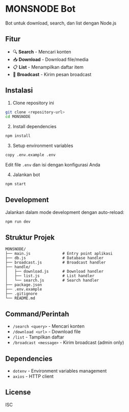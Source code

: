 # MONSNODE Bot

Bot untuk download, search, dan list dengan Node.js

## Fitur

- 🔍 **Search** - Mencari konten
- 📥 **Download** - Download file/media
- 📋 **List** - Menampilkan daftar item
- 📡 **Broadcast** - Kirim pesan broadcast

## Instalasi

1. Clone repository ini
```bash
git clone <repository-url>
cd MONSNODE
```

2. Install dependencies
```bash
npm install
```

3. Setup environment variables
```bash
copy .env.example .env
```
Edit file `.env` dan isi dengan konfigurasi Anda

4. Jalankan bot
```bash
npm start
```

## Development

Jalankan dalam mode development dengan auto-reload:
```bash
npm run dev
```

## Struktur Projek

```
MONSNODE/
├── main.js              # Entry point aplikasi
├── db.js                # Database handler
├── broadcast.js         # Broadcast handler
├── handle/
│   ├── download.js      # Download handler
│   ├── list.js          # List handler
│   └── search.js        # Search handler
├── package.json
├── .env.example
├── .gitignore
└── README.md
```

## Command/Perintah

- `/search <query>` - Mencari konten
- `/download <url>` - Download file
- `/list` - Tampilkan daftar
- `/broadcast <message>` - Kirim broadcast (admin only)

## Dependencies

- `dotenv` - Environment variables management
- `axios` - HTTP client

## License

ISC
